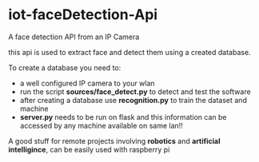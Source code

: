 # iot-faceDetection-Api
A face detection API from an IP Camera

this api is used to extract face and detect them using a created database.

To create a database you need to:

  * a well configured IP camera to your wlan 
  * run the script **sources/face_detect.py** to detect and test the software
  * after creating a database use **recognition.py** to train the dataset and machine
  * **server.py** needs to be run on flask and this information can be accessed by any machine available on same lan!!
   
A good stuff for remote projects involving **robotics** and **artificial intelligince**, can be easily used with raspberry pi
